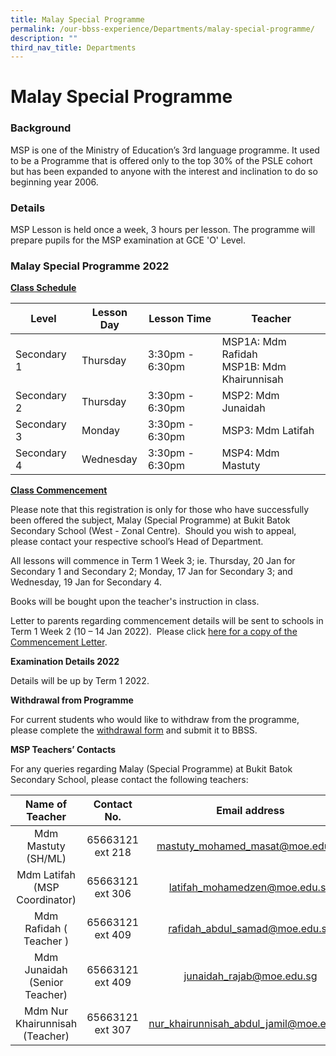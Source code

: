```yaml
---
title: Malay Special Programme
permalink: /our-bbss-experience/Departments/malay-special-programme/
description: ""
third_nav_title: Departments
---
```

# Malay Special Programme


### Background

MSP is one of the Ministry of Education’s 3rd language programme. It used to be a Programme that is offered only to the top 30% of the PSLE cohort but has been expanded to anyone with the interest and inclination to do so beginning year 2006.

  

### Details

MSP Lesson is held once a week, 3 hours per lesson. The programme will prepare pupils for the MSP examination at GCE 'O' Level.


### Malay Special Programme 2022

<b><u>Class Schedule</u></b>

| Level       | Lesson Day | Lesson Time     | Teacher                                       |
|-------------|------------|-----------------|-----------------------------------------------|
| Secondary 1 | Thursday   | 3:30pm - 6:30pm | MSP1A: Mdm Rafidah<br>MSP1B: Mdm Khairunnisah |
| Secondary 2 | Thursday   | 3:30pm - 6:30pm | MSP2: Mdm Junaidah                            |
| Secondary 3 | Monday     | 3:30pm - 6:30pm | MSP3: Mdm Latifah                             |
| Secondary 4 | Wednesday  | 3:30pm - 6:30pm | MSP4: Mdm Mastuty                             |

<b><u>Class Commencement</u></b>

Please note that this registration is only for those who have successfully been offered the subject, Malay (Special Programme) at Bukit Batok Secondary School (West - Zonal Centre).  Should you wish to appeal, please contact your respective school’s Head of Department.

All lessons will commence in Term 1 Week 3; ie. Thursday, 20 Jan for Secondary 1 and Secondary 2; Monday, 17 Jan for Secondary 3; and Wednesday, 19 Jan for Secondary 4.

Books will be bought upon the teacher's instruction in class.

Letter to parents regarding commencement details will be sent to schools in Term 1 Week 2 (10 – 14 Jan 2022).  Please click <a href="/files/Our%20bbss%20experience/BBSS22-018%20MSP%202022%20Commencement%20Letter%201.pdf" target="_blank">here for a copy of the Commencement Letter</a>.

**Examination Details 2022**

Details will be up by Term 1 2022.

  

**Withdrawal from Programme**

For current students who would like to withdraw from the programme, please complete the <a href="/files/Our%20bbss%20experience/MSP%20Withdrawal%20Form%20BBSS%201.pdf" target="_blank">withdrawal form</a> and submit it to BBSS.

**MSP Teachers’ Contacts**  

For any queries regarding Malay (Special Programme) at Bukit Batok Secondary School, please contact the following teachers:

|         Name of Teacher         |    Contact No.    |               Email address              |
|:----------------:|:-----------------:|:--------------:|
|       Mdm Mastuty (SH/ML)       |  65663121 ext 218 |     mastuty_mohamed_masat@moe.edu.sg     |
|  Mdm Latifah (MSP Coordinator)  |  65663121 ext 306 |       latifah_mohamedzen@moe.edu.sg      |
| Mdm Rafidah ( Teacher )         |  65663121 ext 409 |      rafidah_abdul_samad@moe.edu.sg      |
|  Mdm Junaidah (Senior Teacher)  |  65663121 ext 409 |        junaidah_rajab@moe.edu.sg         |
|  Mdm Nur Khairunnisah (Teacher) | 65663121 ext 307  |  nur_khairunnisah_abdul_jamil@moe.edu.sg |